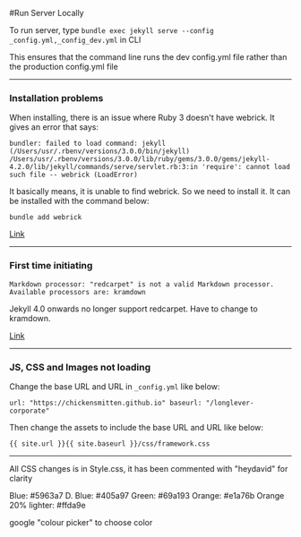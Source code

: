 #Run Server Locally

To run server, type `bundle exec jekyll serve --config _config.yml,_config_dev.yml` in CLI

This ensures that the command line runs the dev config.yml file rather than the production config.yml file

----------------------------------------------------

### Installation problems

When installing, there is an issue where Ruby 3 doesn't have webrick. It gives an error that says:

`bundler: failed to load command: jekyll (/Users/usr/.rbenv/versions/3.0.0/bin/jekyll)
/Users/usr/.rbenv/versions/3.0.0/lib/ruby/gems/3.0.0/gems/jekyll-4.2.0/lib/jekyll/commands/serve/servlet.rb:3:in 'require': cannot load such file -- webrick (LoadError)`

It basically means, it is unable to find webrick. So we need to install it. It can be installed with the command below:

`bundle add webrick`

[Link](https://talk.jekyllrb.com/t/load-error-cannot-load-such-file-webrick/5417/6)

----------------------------------------------------

### First time initiating

`Markdown processor: "redcarpet" is not a valid Markdown processor.
                    Available processors are: kramdown`

Jekyll 4.0 onwards no longer support redcarpet. Have to change to kramdown.

[Link](https://github.com/jekyll/jekyll/issues/7838)

----------------------------------------------------

### JS, CSS and Images not loading

Change the base URL and URL in `_config.yml` like below:

`url: "https://chickensmitten.github.io"
baseurl: "/longlever-corporate"`

Then change the assets to include the base URL and URL like below:

`{{ site.url }}{{ site.baseurl }}/css/framework.css`



------------------------------------------------------

All CSS changes is in Style.css, it has been commented with "heydavid" for clarity

Blue: #5963a7
D. Blue: #405a97
Green: #69a193
Orange: #e1a76b
Orange 20% lighter: #ffda9e

google "colour picker" to choose color













